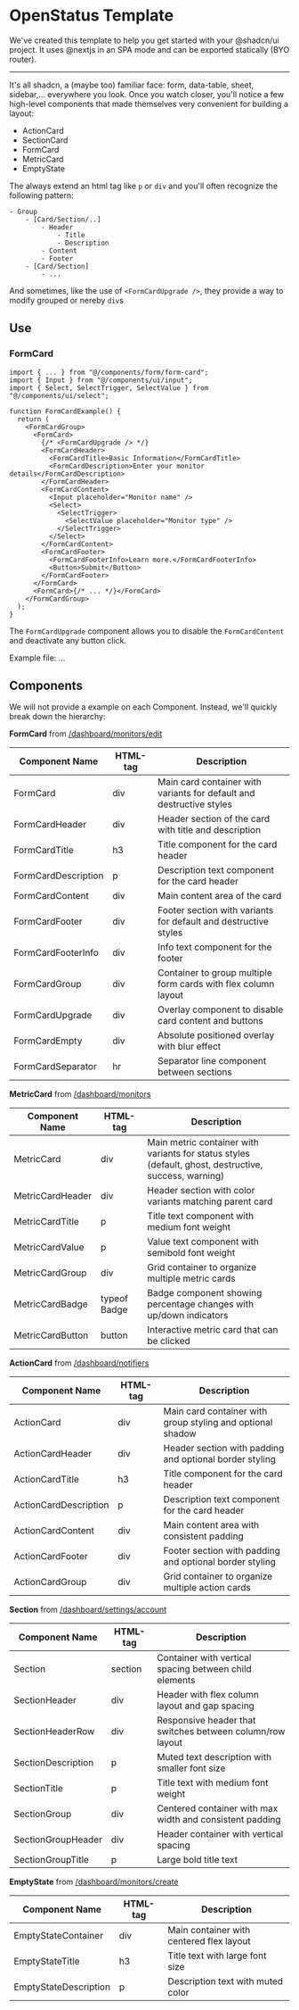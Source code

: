 # OpenStatus Template

We've created this template to help you get started with your @shadcn/ui project. It uses @nextjs in an SPA mode and can be exported statically (BYO router).

---

It's all shadcn, a (maybe too) familiar face: form, data-table, sheet, sidebar,... everywhere you look. Once you watch closer, you'll notice a few high-level components that made themselves very convenient for building a layout:

- ActionCard
- SectionCard
- FormCard
- MetricCard
- EmptyState

The always extend an html tag like `p` or `div` and you'll often recognize the following pattern:

```
- Group
    - [Card/Section/..]
        - Header
            - Title
            - Description
        - Content
        - Footer
    - [Card/Section]
        - ...
```

And sometimes, like the use of `<FormCardUpgrade />`, they provide a way to modify grouped or nereby `div`s

## Use

### FormCard

```tsx
import { ... } from "@/components/form/form-card";
import { Input } from "@/components/ui/input";
import { Select, SelectTrigger, SelectValue } from "@/components/ui/select";

function FormCardExample() {
  return (
    <FormCardGroup>
      <FormCard>
        {/* <FormCardUpgrade /> */}
        <FormCardHeader>
          <FormCardTitle>Basic Information</FormCardTitle>
          <FormCardDescription>Enter your monitor details</FormCardDescription>
        </FormCardHeader>
        <FormCardContent>
          <Input placeholder="Monitor name" />
          <Select>
            <SelectTrigger>
              <SelectValue placeholder="Monitor type" />
            </SelectTrigger>
          </Select>
        </FormCardContent>
        <FormCardFooter>
          <FormCardFooterInfo>Learn more.</FormCardFooterInfo>
          <Button>Submit</Button>
        </FormCardFooter>
      </FormCard>
      <FormCard>{/* ... */}</FormCard>
    </FormCardGroup>
  );
}
```

The `FormCardUpgrade` component allows you to disable the `FormCardContent` and deactivate any button click.

Example file: ...

## Components

We will not provide a example on each Component. Instead, we'll quickly break down the hierarchy:

**FormCard** from [/dashboard/monitors/edit](https://template.openstatus.dev/dashboard/monitors/edit)

| Component Name      | HTML-tag | Description                                                          |
| ------------------- | -------- | -------------------------------------------------------------------- |
| FormCard            | div      | Main card container with variants for default and destructive styles |
| FormCardHeader      | div      | Header section of the card with title and description                |
| FormCardTitle       | h3       | Title component for the card header                                  |
| FormCardDescription | p        | Description text component for the card header                       |
| FormCardContent     | div      | Main content area of the card                                        |
| FormCardFooter      | div      | Footer section with variants for default and destructive styles      |
| FormCardFooterInfo  | div      | Info text component for the footer                                   |
| FormCardGroup       | div      | Container to group multiple form cards with flex column layout       |
| FormCardUpgrade     | div      | Overlay component to disable card content and buttons                |
| FormCardEmpty       | div      | Absolute positioned overlay with blur effect                         |
| FormCardSeparator   | hr       | Separator line component between sections                            |

**MetricCard** from [/dashboard/monitors](https://template.openstatus.dev/dashboard/monitors)

| Component Name   | HTML-tag     | Description                                                                                           |
| ---------------- | ------------ | ----------------------------------------------------------------------------------------------------- |
| MetricCard       | div          | Main metric container with variants for status styles (default, ghost, destructive, success, warning) |
| MetricCardHeader | div          | Header section with color variants matching parent card                                               |
| MetricCardTitle  | p            | Title text component with medium font weight                                                          |
| MetricCardValue  | p            | Value text component with semibold font weight                                                        |
| MetricCardGroup  | div          | Grid container to organize multiple metric cards                                                      |
| MetricCardBadge  | typeof Badge | Badge component showing percentage changes with up/down indicators                                    |
| MetricCardButton | button       | Interactive metric card that can be clicked                                                           |

**ActionCard** from [/dashboard/notifiers](https://template.openstatus.dev/dashboard/notifiers)

| Component Name        | HTML-tag | Description                                                |
| --------------------- | -------- | ---------------------------------------------------------- |
| ActionCard            | div      | Main card container with group styling and optional shadow |
| ActionCardHeader      | div      | Header section with padding and optional border styling    |
| ActionCardTitle       | h3       | Title component for the card header                        |
| ActionCardDescription | p        | Description text component for the card header             |
| ActionCardContent     | div      | Main content area with consistent padding                  |
| ActionCardFooter      | div      | Footer section with padding and optional border styling    |
| ActionCardGroup       | div      | Grid container to organize multiple action cards           |

**Section** from [/dashboard/settings/account](https://template.openstatus.dev/dashboard/settings/account)

| Component Name     | HTML-tag | Description                                               |
| ------------------ | -------- | --------------------------------------------------------- |
| Section            | section  | Container with vertical spacing between child elements    |
| SectionHeader      | div      | Header with flex column layout and gap spacing            |
| SectionHeaderRow   | div      | Responsive header that switches between column/row layout |
| SectionDescription | p        | Muted text description with smaller font size             |
| SectionTitle       | p        | Title text with medium font weight                        |
| SectionGroup       | div      | Centered container with max width and consistent padding  |
| SectionGroupHeader | div      | Header container with vertical spacing                    |
| SectionGroupTitle  | p        | Large bold title text                                     |

**EmptyState** from [/dashboard/monitors/create](https://template.openstatus.dev/dashboard/monitors/create)

| Component Name        | HTML-tag | Description                              |
| --------------------- | -------- | ---------------------------------------- |
| EmptyStateContainer   | div      | Main container with centered flex layout |
| EmptyStateTitle       | h3       | Title text with large font size          |
| EmptyStateDescription | p        | Description text with muted color        |

